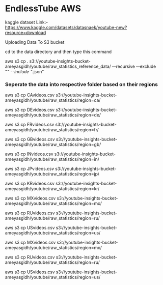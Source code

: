 # EndlessTube AWS

kaggle dataset Link:- https://www.kaggle.com/datasets/datasnaek/youtube-new?resource=download

Uploading Data To S3 bucket

cd to the data directory and then type this command

aws s3 cp . s3://youtube-insights-bucket-ameyasgidh/youtube/raw_statistics_reference_data/ --recursive --exclude "*" --include "*.json"

### Seperate the data into respective folder based on their regions
aws s3 cp CAvideos.csv s3://youtube-insights-bucket-ameyasgidh/youtube/raw_statistics/region=ca/

aws s3 cp DEvideos.csv s3://youtube-insights-bucket-ameyasgidh/youtube/raw_statistics/region=de/

aws s3 cp FRvideos.csv s3://youtube-insights-bucket-ameyasgidh/youtube/raw_statistics/region=fr/

aws s3 cp GBvideos.csv s3://youtube-insights-bucket-ameyasgidh/youtube/raw_statistics/region=gb/

aws s3 cp INvideos.csv s3://youtube-insights-bucket-ameyasgidh/youtube/raw_statistics/region=in/

aws s3 cp JPvideos.csv s3://youtube-insights-bucket-ameyasgidh/youtube/raw_statistics/region=jp/

aws s3 cp KRvideos.csv s3://youtube-insights-bucket-ameyasgidh/youtube/raw_statistics/region=kr/

aws s3 cp MXvideos.csv s3://youtube-insights-bucket-ameyasgidh/youtube/raw_statistics/region=mx/

aws s3 cp RUvideos.csv s3://youtube-insights-bucket-ameyasgidh/youtube/raw_statistics/region=ru/

aws s3 cp USvideos.csv s3://youtube-insights-bucket-ameyasgidh/youtube/raw_statistics/region=us/

aws s3 cp MXvideos.csv s3://youtube-insights-bucket-ameyasgidh/youtube/raw_statistics/region=mx/

aws s3 cp RUvideos.csv s3://youtube-insights-bucket-ameyasgidh/youtube/raw_statistics/region=ru/

aws s3 cp USvideos.csv s3://youtube-insights-bucket-ameyasgidh/youtube/raw_statistics/region=us/
